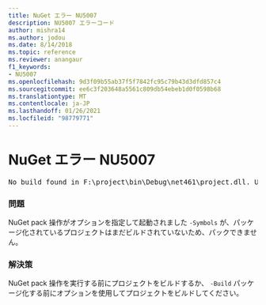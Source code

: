 ```yaml
---
title: NuGet エラー NU5007
description: NU5007 エラーコード
author: mishra14
ms.author: jodou
ms.date: 8/14/2018
ms.topic: reference
ms.reviewer: anangaur
f1_keywords:
- NU5007
ms.openlocfilehash: 9d3f09b55ab37f5f7842fc95c79b43d3dfd857c4
ms.sourcegitcommit: ee6c3f203648a5561c809db54ebeb1d0f0598b68
ms.translationtype: MT
ms.contentlocale: ja-JP
ms.lasthandoff: 01/26/2021
ms.locfileid: "98779771"
---
```

# <a name="nuget-error-nu5007"></a>NuGet エラー NU5007
<pre>No build found in F:\project\bin\Debug\net461\project.dll. Use the -Build option or build the project.</pre>

### <a name="issue"></a>問題

NuGet pack 操作がオプションを指定して起動されました `-Symbols` が、パッケージ化されているプロジェクトはまだビルドされていないため、パックできません。


### <a name="solution"></a>解決策

NuGet pack 操作を実行する前にプロジェクトをビルドするか、 `-Build` パッケージ化する前にオプションを使用してプロジェクトをビルドしてください。

